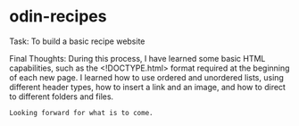 # odin-recipes
Task: To build a basic recipe website


Final Thoughts:
    During this process, I have learned some basic HTML capabilities, such as the <!DOCTYPE.html> format required at the beginning of each new page. I learned how to use ordered and unordered lists, using different header types, how to insert a link and an image, and how to direct to different folders and files.

    Looking forward for what is to come. 
